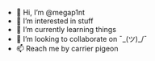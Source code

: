 - 👋 Hi, I’m @megap1nt
- 👀 I’m interested in stuff
- 🌱 I’m currently learning things
- 💞️ I’m looking to collaborate on ¯\_(ツ)_/¯
- 📫 Reach me by carrier pigeon 

